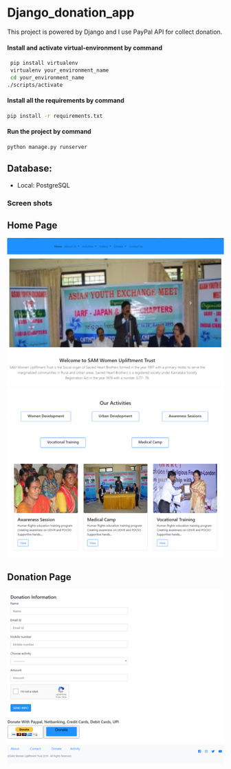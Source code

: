 # Django_donation_app
 This project is powered by Django and I use PayPal API for collect donation.

#### Install and activate virtual-environment by command
```bash
 pip install virtualenv
 virtualenv your_environment_name
 cd your_environment_name
./scripts/activate
 ```
 
#### Install all the requirements by command
```bash
pip install -r requirements.txt
```
#### Run the project by command
```bash
python manage.py runserver
```

## Database:
* Local: PostgreSQL


### Screen shots

## Home Page
![](screen_shots/image01.PNG)
![](screen_shots/image02.PNG)
## Donation Page
![](screen_shots/image03.PNG)
